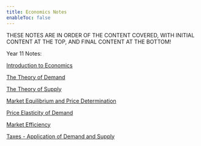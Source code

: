 ```yaml
---
title: Economics Notes
enableToc: false
---
```


THESE NOTES ARE IN ORDER OF THE CONTENT COVERED, WITH INITIAL CONTENT AT THE TOP, AND FINAL CONTENT AT THE BOTTOM!

Year 11 Notes:

[Introduction to Economics](Economics/Introduction2Economics.md)

[The Theory of Demand](Economics/Demand.md)

[The Theory of Supply](Economics/Supply.md)

[Market Equilibrium and Price Determination](Economics/MarPri.md)

[Price Elasticity of Demand](Economics/PED)

[Market Efficiency](Economics/MarketEfficiency.md)

[Taxes - Application of Demand and Supply](Economics/appdesu.md)
